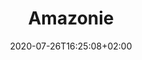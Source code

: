 ---
title: "Amazonie"
date: 2020-07-26T16:25:08+02:00
draft: false
orientation: "Portrait"
imageName: "11.jpg"
weight: 11
dimensions: "60 x 80"
url: "/amazonie"
technique: "Acrylique sur toile"
state: "A vendre"
---